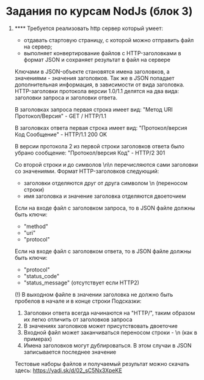 ﻿# Задания по курсам NodJs (блок 3)

1.	\**** Требуется реализовать http сервер который умеет:
	- отдавать стартовую страницу, с которой можно отправить файл на сервер;
	- выполняет конвертирование файлов с HTTP-заголовками в формат JSON и сохраняет результат в файл на сервере

	Ключами в JSON-объекте становятся имена заголовков, а значениями - значения заголовков. Так же в JSON попадает дополнительная информация, в зависимости от вида заголовка. HTTP-заголовки протокола версии 1.0/1.1 делятся на два вида: заголовки запроса и заголовки ответа. 

	В заголовках запроса первая строка имеет вид: "Метод URI Протокол/Версия" - GET / HTTP/1.1

	В заголовках ответа первая строка имеет вид: "Протокол/версия Код Сообщение" - HTTP/1.1 200 OK

	В версии протокола 2 из первой строки заголовков ответа было убрано сообщение: "Протокол/версия Код" - HTTP/2 301

	Со второй строки и до символов \n\n перечисляются сами заголовки со значениями. Формат HTTP-заголовков следующий:
	- заголовки отделяются друг от друга символом \n (переносом строки)
	- имя заголовка и значение заголовка отделяются двоеточием

	Если на входе файл с заголовком запроса, то в JSON файле должны быть ключи:
	- "method"
	- "uri"
	- "protocol"

	Если на входе файл с заголовком ответа, то в JSON файле должны быть ключи:
	- "protocol"
	- "status_code"
	- "status_message" (отсутствует если HTTP2)

	(!) В выходном файле в значении заголовка не должно быть пробелов в начале и в конце строки Подсказки:
	  1. Заголовки ответа всегда начинаются на "HTTP/", таким образом их легко отличить от заголовков запроса
	  2. В значениях заголовков может присутствовать двоеточие
	  3. Входной файл может заканчиваться переносом строки - \n (как в примерах)
	  4. Имена заголовков могут дублироваться. В этом случаи в JSON записывается последнее значение

	Тестовые наборы файлов и получаемый результат можно скачать здесь: https://yadi.sk/d/02_sC5Nx3XpeKE